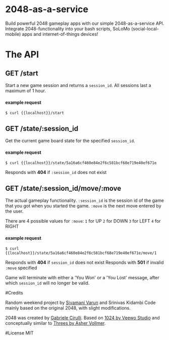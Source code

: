 2048-as-a-service
=================

Build powerful 2048 gameplay apps with our simple 2048-as-a-service API.
Integrate 2048-functionality into your bash scripts, SoLoMo (social-local-mobile) apps and
internet-of-things devices!


# The API


## GET /start

Start a new game session and returns a `session_id`.
All sessions last a maximum of 1 hour.


#### example request

    $ curl {{localhost}}/start


## GET /state/:session_id

Get the current game board state for the specified `session_id`.


#### example request

    $ curl {{localhost}}/state/5a16a6cf460e84e2f6c581bcf68e719e40ef671e

Responds with **404** if `:session_id` does not exist


## GET /state/:session_id/move/:move

The actual gameplay functionality.
`:session_id` is the session id of the game that you got when you started the game.
`:move` is the next move entered by the user.

There are 4 possible values for `:move`:
`1` for UP
`2` for DOWN
`3` for LEFT
`4` for RIGHT

#### example request

    $ curl {{localhost}}/state/5a16a6cf460e84e2f6c581bcf68e719e40ef671e/move/1

Responds with **404** if `session_id` does not exist
Responds with **501** if invalid `:move` specified

Game will terminate with either a 'You Won' or a 'You Lost' message, after which
`session_id` will no longer be valid.


#Credits

Random weekend project by [Sivamani Varun](http://www.netvarun.com/) and Srinivas Kidambi
Code mainly based on the original 2048, with slight modifications.

2048 was created by [Gabriele Cirulli](http://gabrielecirulli.com). Based on [1024 by Veewo Studio](https://itunes.apple.com/us/app/1024!/id823499224) and conceptually similar to [Threes by Asher Vollmer](http://asherv.com/threes/).


#License
MIT


